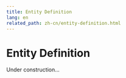 ```yaml
---
title: Entity Definition
lang: en
related_path: zh-cn/entity-definition.html
---
```


# Entity Definition

Under construction...